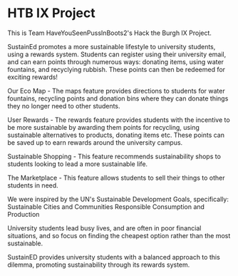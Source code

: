 # HTB IX Project

This is Team HaveYouSeenPussInBoots2's Hack the Burgh IX Project. 

SustainEd promotes a more sustainable lifestyle to university students, using a rewards system. Students can register using their university email, and can earn points through numerous ways: donating items, using water fountains, and recyclying rubbish. These points can then be redeemed for exciting rewards! 

Our Eco Map - The maps feature provides directions to students for water fountains, recycling points and donation bins where they can donate things they no longer need to other students.

User Rewards - The rewards feature provides students with the incentive to be more sustainable by awarding them points for recycling, using sustainable alternatives to products, donating items etc. These points can be saved up to earn rewards around the university campus.

Sustainable Shopping - This feature recommends sustainability shops to students looking to lead a more sustainable life.

The Marketplace - This feature allows students to sell their things to other students in need.

We were inspired by the UN's Sustainable Development Goals, specifically:
Sustainable Cities and Communities
Responsible Consumption and Production

University students lead busy lives, and are often in poor financial situations, and so focus on finding the cheapest option rather than the most sustainable.

SustainED provides university students with a balanced approach to this dilemma, promoting sustainability through its rewards system. 
